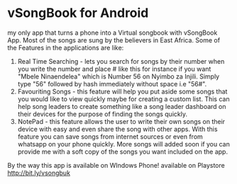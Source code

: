# vSongBook for Android
my only app that turns a phone into a Virtual songbook with vSongBook App. Most of the songs are sung by the believers in East Africa. Some of the Features in the applications are like: 
1. Real Time Searching - lets you search for songs by their number when you write the number and place # like this for instance if you want "Mbele Ninaendelea" which is Number 56 on Nyimbo za Injili. Simply type "56" followed by hash immediately without space i.e "56#".  
2. Favouriting Songs - this feature will help you put aside some songs that you would like to view quickly maybe for creating a custom list. This can help song leaders to create something like a song leader dashboard on their devices for the purpose of finding the songs quickly.  
3. NotePad - this feature allows the user to write their own songs on their device with easy and even share the song with other apps. With this feature you can save songs from internet sources or even from whatsapp on your phone quickly.  More songs will added soon if you can provide me with a soft copy of the songs you want included on the app. 

By the way this app is available on WIndows Phone!
available on Playstore http://bit.ly/vsongbuk
